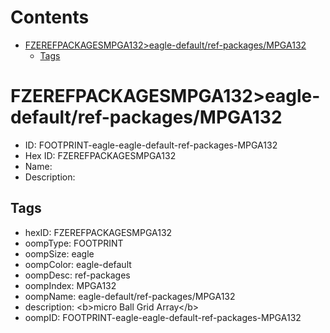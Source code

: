 



Contents
========

* [FZEREFPACKAGESMPGA132>eagle-default/ref-packages/MPGA132](#fzerefpackagesmpga132eagle-defaultref-packagesmpga132)
	* [Tags](#tags)

# FZEREFPACKAGESMPGA132>eagle-default/ref-packages/MPGA132

- ID: FOOTPRINT-eagle-eagle-default-ref-packages-MPGA132
- Hex ID: FZEREFPACKAGESMPGA132
- Name: 
- Description: 

## Tags

- hexID: FZEREFPACKAGESMPGA132
- oompType: FOOTPRINT
- oompSize: eagle
- oompColor: eagle-default
- oompDesc: ref-packages
- oompIndex: MPGA132
- oompName: eagle-default/ref-packages/MPGA132
- description: &lt;b&gt;micro Ball Grid Array&lt;/b&gt;
- oompID: FOOTPRINT-eagle-eagle-default-ref-packages-MPGA132
